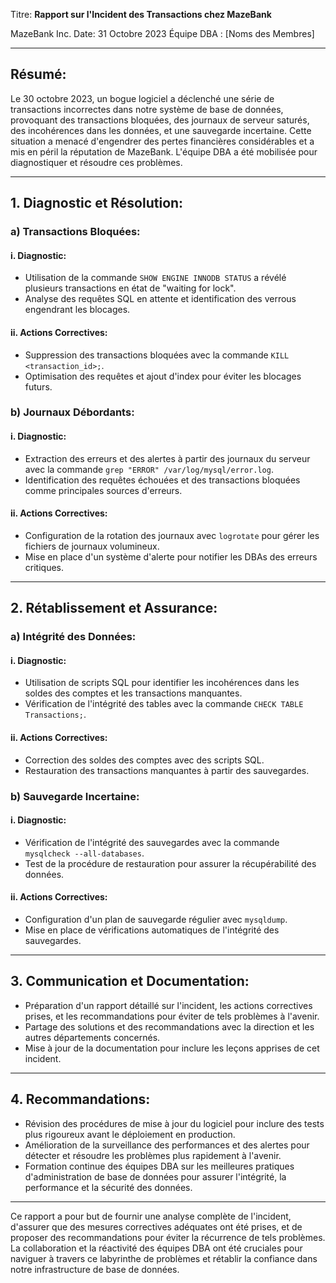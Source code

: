 Titre: **Rapport sur l'Incident des Transactions chez MazeBank**

MazeBank Inc.
Date: 31 Octobre 2023
Équipe DBA : [Noms des Membres]  

---

## Résumé:

Le 30 octobre 2023, un bogue logiciel a déclenché une série de transactions incorrectes dans notre système de base de données, provoquant des transactions bloquées, des journaux de serveur saturés, des incohérences dans les données, et une sauvegarde incertaine. Cette situation a menacé d'engendrer des pertes financières considérables et a mis en péril la réputation de MazeBank. L'équipe DBA a été mobilisée pour diagnostiquer et résoudre ces problèmes.

---

## 1. Diagnostic et Résolution:

### a) Transactions Bloquées:

#### i. Diagnostic:
- Utilisation de la commande `SHOW ENGINE INNODB STATUS` a révélé plusieurs transactions en état de "waiting for lock".
- Analyse des requêtes SQL en attente et identification des verrous engendrant les blocages.

#### ii. Actions Correctives:
- Suppression des transactions bloquées avec la commande `KILL <transaction_id>;`.
- Optimisation des requêtes et ajout d'index pour éviter les blocages futurs.

### b) Journaux Débordants:

#### i. Diagnostic:
- Extraction des erreurs et des alertes à partir des journaux du serveur avec la commande `grep "ERROR" /var/log/mysql/error.log`.
- Identification des requêtes échouées et des transactions bloquées comme principales sources d'erreurs.

#### ii. Actions Correctives:
- Configuration de la rotation des journaux avec `logrotate` pour gérer les fichiers de journaux volumineux.
- Mise en place d'un système d'alerte pour notifier les DBAs des erreurs critiques.

---

## 2. Rétablissement et Assurance:

### a) Intégrité des Données:

#### i. Diagnostic:
- Utilisation de scripts SQL pour identifier les incohérences dans les soldes des comptes et les transactions manquantes.
- Vérification de l'intégrité des tables avec la commande `CHECK TABLE Transactions;`.

#### ii. Actions Correctives:
- Correction des soldes des comptes avec des scripts SQL.
- Restauration des transactions manquantes à partir des sauvegardes.

### b) Sauvegarde Incertaine:

#### i. Diagnostic:
- Vérification de l'intégrité des sauvegardes avec la commande `mysqlcheck --all-databases`.
- Test de la procédure de restauration pour assurer la récupérabilité des données.

#### ii. Actions Correctives:
- Configuration d'un plan de sauvegarde régulier avec `mysqldump`.
- Mise en place de vérifications automatiques de l'intégrité des sauvegardes.

---

## 3. Communication et Documentation:

- Préparation d'un rapport détaillé sur l'incident, les actions correctives prises, et les recommandations pour éviter de tels problèmes à l'avenir.
- Partage des solutions et des recommandations avec la direction et les autres départements concernés.
- Mise à jour de la documentation pour inclure les leçons apprises de cet incident.

---

## 4. Recommandations:

- Révision des procédures de mise à jour du logiciel pour inclure des tests plus rigoureux avant le déploiement en production.
- Amélioration de la surveillance des performances et des alertes pour détecter et résoudre les problèmes plus rapidement à l'avenir.
- Formation continue des équipes DBA sur les meilleures pratiques d'administration de base de données pour assurer l'intégrité, la performance et la sécurité des données.

---

Ce rapport a pour but de fournir une analyse complète de l'incident, d'assurer que des mesures correctives adéquates ont été prises, et de proposer des recommandations pour éviter la récurrence de tels problèmes. La collaboration et la réactivité des équipes DBA ont été cruciales pour naviguer à travers ce labyrinthe de problèmes et rétablir la confiance dans notre infrastructure de base de données.
